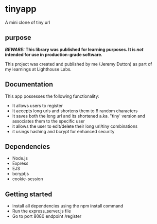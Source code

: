 # tinyapp 

A mini clone of tiny url

## purpose

**_BEWARE:_ This library was published for learning purposes. It is _not_ intended for use in production-grade software.**

This project was created and published by me (Jeremy Dutton) as part of my learnings at Lighthouse Labs.

## Documentation 

This app possesses the following functionality:

* It allows users to register
* It accepts long urls and shortens them to 6 random characters
* It saves both the long url and its shortened a.ka. "tiny' version and associates them to the specific user
* it allows the user to edit/delete their long url/tiny combinations
* it usings hashing and bcrypt for enhanced security

## Dependencies

* Node.js
* Express
* EJS
* bcryptjs
* cookie-session

## Getting started

* Install all dependencies using the npm install command
* Run the express_server.js file
* Go to port 8080 endpoint /register
